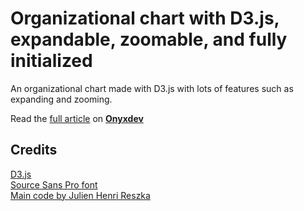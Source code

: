 # Organizational chart with D3.js, expandable, zoomable, and fully initialized

An organizational chart made with D3.js with lots of features such as expanding and zooming.

Read the [full article](https://onyxdev.net/snippets-item/organizational-chart-with-d3-js-expandable-zoomable-and-fully-initialized/) on [**Onyxdev**](https://onyxdev.net/)

## Credits

[D3.js](https://d3js.org/)  
[Source Sans Pro font](https://fonts.google.com/specimen/Source+Sans+Pro)  
[Main code by Julien Henri Reszka](https://observablehq.com/@julienreszka/d3-v5-org-chart)
